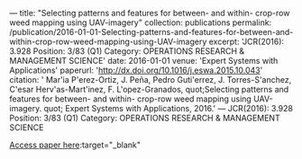 —
title: "Selecting patterns and features for between- and within- crop-row weed mapping using UAV-imagery"
collection: publications
permalink: /publication/2016-01-01-Selecting-patterns-and-features-for-between-and-within-crop-row-weed-mapping-using-UAV-imagery
excerpt: 'JCR(2016): 3.928 Position: 3/83 (Q1) Category: OPERATIONS RESEARCH &amp; MANAGEMENT SCIENCE'
date: 2016-01-01
venue: 'Expert Systems with Applications'
paperurl: 'http://dx.doi.org/10.1016/j.eswa.2015.10.043'
citation: ' Mar&apos;ia P&apos;erez-Ortiz,  J. Peña,  Pedro Guti&apos;errez,  J. Torres-S&apos;anchez,  C&apos;esar Herv&apos;as-Mart&apos;inez,  F. L&apos;opez-Granados,    quot;Selecting patterns and features for between- and within- crop-row weed mapping using UAV-imagery.   quot; Expert Systems with Applications, 2016.'
—
JCR(2016): 3.928 Position: 3/83 (Q1) Category: OPERATIONS RESEARCH &amp; MANAGEMENT SCIENCE

[Access paper here](http://dx.doi.org/10.1016/j.eswa.2015.10.043):target="_blank"